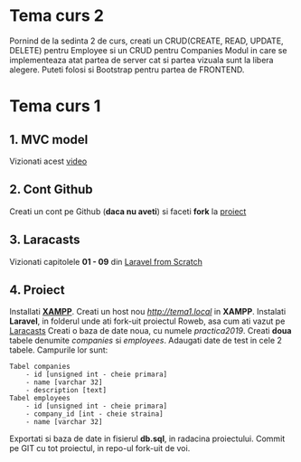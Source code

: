 # Tema curs 2

Pornind de la sedinta 2 de curs, creati un CRUD(CREATE, READ, UPDATE, DELETE) pentru Employee si un CRUD pentru Companies
Modul in care se implementeaza atat partea de server cat si partea vizuala sunt la libera alegere.
Puteti folosi si Bootstrap pentru partea de FRONTEND.

# Tema curs 1

## 1. MVC model
   Vizionati acest [video](https://www.youtube.com/watch?v=1IsL6g2ixak)

## 2. Cont Github
Creati un cont pe Github (**daca nu aveti**) si faceti **fork** la [proiect](https://github.com/RowebDev/php-intern-2019.git)

## 3. Laracasts
Vizionati capitolele **01 - 09** din [Laravel from Scratch](https://laracasts.com/series/laravel-from-scratch-2018)

## 4. Proiect
Installati [**XAMPP**](https://www.apachefriends.org/ro/index.html).
Creati un host nou *http://tema1.local* in **XAMPP**.
Instalati **Laravel**, in folderul unde ati fork-uit proiectul Roweb, asa cum ati vazut pe [Laracasts](https://laracasts.com/series/laravel-from-scratch-2018)
Creati o baza de date noua, cu numele *practica2019*. Creati **doua** tabele denumite *companies* si *employees*. Adaugati date de test in cele 2 tabele. Campurile lor sunt:
    
    Tabel companies
        - id [unsigned int - cheie primara]
        - name [varchar 32]
        - description [text]
    Tabel employees
        - id [unsigned int - cheie primara]
        - company_id [int - cheie straina]
        - name [varchar 32]
Exportati si baza de date in fisierul **db.sql**, in radacina proiectului. Commit pe GIT cu tot proiectul, in repo-ul fork-uit de voi.